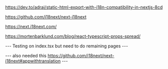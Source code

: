 https://dev.to/adrai/static-html-export-with-i18n-compatibility-in-nextjs-8cd

https://github.com/i18next/next-i18next

https://next.i18next.com/

https://mortenbarklund.com/blog/react-typescript-props-spread/


<!-- vvv IMPORTANT vvv -->

--- Testing on index.tsx but need to do remaining pages ---

--- also needed this https://github.com/i18next/next-i18next#appwithtranslation ---

